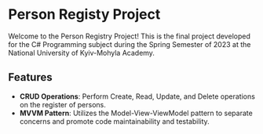 # Person Registy Project

Welcome to the Person Registry Project! This is the final project developed for the C# Programming subject during the Spring Semester of 2023 at the National University of Kyiv-Mohyla Academy.

## Features

- **CRUD Operations**: Perform Create, Read, Update, and Delete operations on the register of persons.
- **MVVM Pattern**: Utilizes the Model-View-ViewModel pattern to separate concerns and promote code maintainability and testability.

